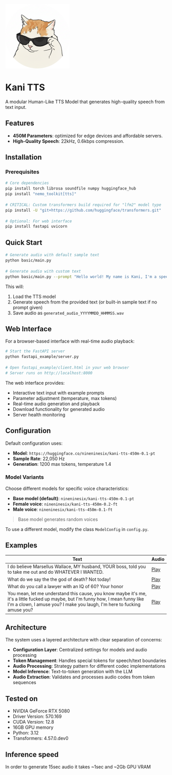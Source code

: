 
<img src="public/logo.png" alt="drawing" width="200"/>

<br/>

# Kani TTS

A modular Human-Like TTS Model that generates high-quality speech from text input.

## Features
- **450M Parameters**: optimized for edge devices and affordable servers.
- **High-Quality Speech**: 22kHz, 0.6kbps compression.

## Installation

### Prerequisites

```bash
# Core dependencies
pip install torch librosa soundfile numpy huggingface_hub
pip install "nemo_toolkit[tts]"

# CRITICAL: Custom transformers build required for "lfm2" model type
pip install -U "git+https://github.com/huggingface/transformers.git"

# Optional: For web interface
pip install fastapi uvicorn
```

## Quick Start

```bash
# Generate audio with default sample text
python basic/main.py

# Generate audio with custom text
python basic/main.py --prompt "Hello world! My name is Kani, I'm a speech generation model!"
```

This will:
1. Load the TTS model
2. Generate speech from the provided text (or built-in sample text if no prompt given)
3. Save audio as `generated_audio_YYYYMMDD_HHMMSS.wav`

## Web Interface

For a browser-based interface with real-time audio playback:

```bash
# Start the FastAPI server
python fastapi_example/server.py

# Open fastapi_example/client.html in your web browser
# Server runs on http://localhost:8000
```

The web interface provides:
- Interactive text input with example prompts
- Parameter adjustment (temperature, max tokens)
- Real-time audio generation and playback
- Download functionality for generated audio
- Server health monitoring

## Configuration

Default configuration uses:
- **Model**: `https://huggingface.co/nineninesix/kani-tts-450m-0.1-pt`
- **Sample Rate**: 22,050 Hz
- **Generation**: 1200 max tokens, temperature 1.4

### Model Variants

Choose different models for specific voice characteristics:

- **Base model (default)**: `nineninesix/kani-tts-450m-0.1-pt`
- **Female voice**: `nineninesix/kani-tts-450m-0.2-ft`
- **Male voice**: `nineninesix/kani-tts-450m-0.1-ft`

> Base model generates random voices

To use a different model, modify the class `ModelConfig` in `config.py`.

## Examples

| Text | Audio |
|---|---|
| I do believe Marsellus Wallace, MY husband, YOUR boss, told you to take me out and do WHATEVER I WANTED. | [Play](https://github.com/nineninesix-ai/kani-tts/raw/82dbdaa2f76a6ad135f7b08f974e72046c51d3ba/public/mia.wav) |
| What do we say the the god of death? Not today! | [Play](https://github.com/nineninesix-ai/kani-tts/raw/82dbdaa2f76a6ad135f7b08f974e72046c51d3ba/public/arya.wav) |
| What do you call a lawyer with an IQ of 60? Your honor | [Play](https://github.com/nineninesix-ai/kani-tts/raw/82dbdaa2f76a6ad135f7b08f974e72046c51d3ba/public/saul.wav) |
| You mean, let me understand this cause, you know maybe it's me, it's a little fucked up maybe, but I'm funny how, I mean funny like I'm a clown, I amuse you? I make you laugh, I'm here to fucking amuse you? | [Play](https://github.com/nineninesix-ai/kani-tts/raw/82dbdaa2f76a6ad135f7b08f974e72046c51d3ba/public/tommy.wav) |


## Architecture

The system uses a layered architecture with clear separation of concerns:

- **Configuration Layer**: Centralized settings for models and audio processing
- **Token Management**: Handles special tokens for speech/text boundaries  
- **Audio Processing**: Strategy pattern for different codec implementations
- **Model Inference**: Text-to-token generation with the LLM
- **Audio Extraction**: Validates and processes audio codes from token sequences

## Tested on

- NVIDIA GeForce RTX 5080
- Driver Version: 570.169
- CUDA Version: 12.8
- 16GB GPU memory
- Python: 3.12
- Transformers: 4.57.0.dev0

## Inference speed
In order to generate 15sec audio it takes ~1sec and ~2Gb GPU VRAM





